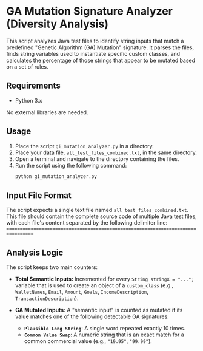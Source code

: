 # GA Mutation Signature Analyzer (Diversity Analysis)

This script analyzes Java test files to identify string inputs that match a predefined "Genetic Algorithm (GA) Mutation" signature. It parses the files, finds string variables used to instantiate specific custom classes, and calculates the percentage of those strings that appear to be mutated based on a set of rules.

## Requirements

- Python 3.x

No external libraries are needed.

## Usage

1.  Place the script `gi_mutation_analyzer.py` in a directory.
2.  Place your data file, `all_test_files_combined.txt`, in the same directory.
3.  Open a terminal and navigate to the directory containing the files.
4.  Run the script using the following command:
    ```bash
    python gi_mutation_analyzer.py
    ```

## Input File Format

The script expects a single text file named `all_test_files_combined.txt`. This file should contain the complete source code of multiple Java test files, with each file's content separated by the following delimiter line:
`================================================================================`

## Analysis Logic

The script keeps two main counters:

-   **Total Semantic Inputs:** Incremented for every `String stringX = "...";` variable that is used to create an object of a `custom_class` (e.g., `WalletNames`, `Email`, `Amount`, `Goals`, `IncomeDescription`, `TransactionDescription`).

-   **GA Mutated Inputs:** A "semantic input" is counted as mutated if its value matches one of the following detectable GA signatures:
    -   **`Plausible Long String`**: A single word repeated exactly 10 times.
    -   **`Common Value Swap`**: A numeric string that is an exact match for a common commercial value (e.g., `"19.95"`, `"99.99"`).

